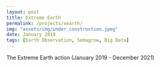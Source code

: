 ```yaml
---
layout: post
title: Extreme Earth
permalink: /projects/xearth/
img: "assets/img/under_construction.jpeg"
date: January 2019
tags: [Earth Observation, Semagrow, Big Data]
---
```


The Extreme Earth action (January 2019 - December 2021)

